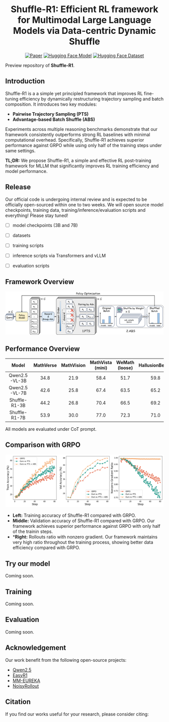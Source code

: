 <div align="center">

# Shuffle-R1: Efficient RL framework for Multimodal Large Language Models via Data-centric Dynamic Shuffle

[![Paper](https://img.shields.io/badge/paper-A42C25?style=flat&logo=arxiv&logoColor=white)](https://github.com/XenoZLH/Shuffle-R1) 
[![Hugging Face Model](https://img.shields.io/badge/%F0%9F%A4%97%20Hugging%20Face-Model-blue)](https://github.com/XenoZLH/Shuffle-R1) 
[![Hugging Face Dataset](https://img.shields.io/badge/%F0%9F%A4%97%20Hugging%20Face-Dataset-green)](https://github.com/XenoZLH/Shuffle-R1)

</div>

Preview repository of **Shuffle-R1**.

## Introduction
Shuffle-R1 is a a simple yet principled framework that improves RL fine-tuning efficiency by dynamically restructuring trajectory sampling and batch composition. It introduces two key modules:

- **Pairwise Trajectory Sampling (PTS)**
- **Advantage-based Batch Shuffle (ABS)**

Experiments across multiple reasoning benchmarks demonstrate that our framework consistently outperforms strong RL baselines with minimal computational overhead. Specifically, Shuffle-R1 achieves superior performance against GRPO while using only half of the training steps under same settings.

**TL;DR:** We propose Shuffle-R1, a simple and effective RL post-training framework for MLLM that significantly improves RL training efficiency and model performance.

## Release
Our official code is undergoing internal review and is expected to be officially open-sourced within one to two weeks. We will open source model checkpoints, training data, training/inference/evaluation scripts and everything! Please stay tuned!
 - [ ] model checkpoints (3B and 7B)
 - [ ] datasets
 - [ ] training scripts
 - [ ] inference scripts via Transformers and vLLM
 - [ ] evaluation scripts


## Framework Overview
![Framework Overview](assets/framework.png)

## Performance Overview
| Model | MathVerse | MathVision | MathVista (mini) | WeMath (loose) | HallusionBench | ChartQA | Avg. |
| :---: | :---: | :---: | :---: | :---: | :---: | :---: | :---: |
| Qwen2.5-VL-3B | 34.8 | 21.9 | 58.4 | 51.7 | 59.8 | 73.1 | 49.9 |
| Qwen2.5-VL-7B | 42.6 | 25.8 | 67.4 | 63.5 | 65.2 | 79.8 | 57.4 |
| Shuffle-R1-3B | 44.2 | 26.8 | 70.4 | 66.5 | 69.2 | 79.9 | 59.5 |
| Shuffle-R1-7B | 53.9 | 30.0 | 77.0 | 72.3 | 71.0 | 84.1 | 64.7 |

All models are evaluated under CoT prompt.

## Comparison with GRPO
![Training and validation dynamics](assets/compare_with_grpo.png)
 - **Left:** Training accuracy of Shuffle-R1 compared with GRPO. 
 - **Middle:** Validation accuracy of Shuffle-R1 compared with GRPO. Our framework achieves superior performance against GRPO with only half of the trainin steps. 
 - ***Right:** Rollouts ratio with nonzero gradient. Our framework maintains very high ratio throughout the training process, showing better data efficiency compared with GRPO.

## Try our model
Coming soon.

## Training
Coming soon.

## Evaluation
Coming soon.


## Acknowledgement
Our work benefit from the following open-source projects:
- [Qwen2.5](https://github.com/QwenLM/Qwen2.5)
- [EasyR1](https://github.com/hiyouga/EasyR1)
- [MM-EUREKA](https://github.com/ModalMinds/MM-EUREKA)
- [NoisyRollout](https://github.com/NUS-TRAIL/NoisyRollout)

## Citation
If you find our works useful for your research, please consider citing:
```

```